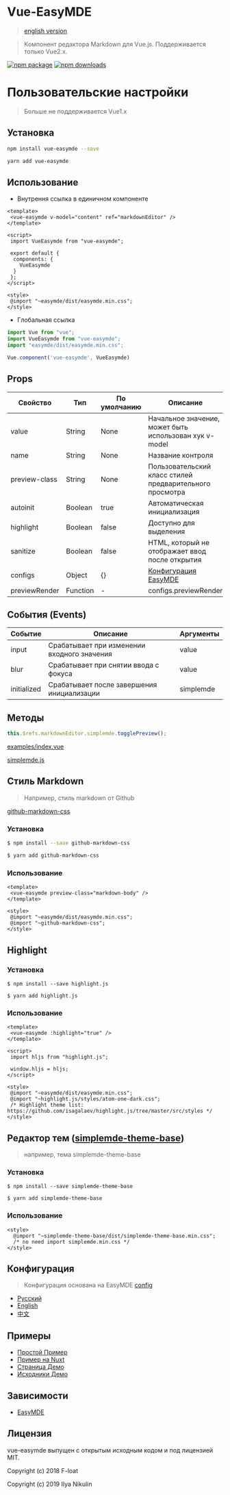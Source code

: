 # Vue-EasyMDE

> [english version](README.md)

> Компонент редактора Markdown для Vue.js. Поддерживается только Vue2.x.

[![npm package](https://img.shields.io/npm/v/vue-easymde.svg)](https://npmjs.org/package/vue-easymde)
[![npm downloads](http://img.shields.io/npm/dm/vue-easymde.svg)](https://npmjs.org/package/vue-easymde)

# Пользовательские настройки

> Больше не поддерживается Vue1.x

## Установка

```bash
npm install vue-easymde --save

yarn add vue-easymde
```

## Использование

- Внутрення ссылка в единичном компоненте

```vue
<template>
 <vue-easymde v-model="content" ref="markdownEditor" />
</template>

<script>
 import VueEasymde from "vue-easymde";

 export default {
  components: {
    VueEasymde
  }
 };
</script>

<style>
 @import "~easymde/dist/easymde.min.css";
</style>
```

- Глобальная ссылка

```javascript
import Vue from "vue";
import VueEasymde from "vue-easymde";
import "easymde/dist/easymde.min.css";

Vue.component('vue-easymde', VueEasymde)
```

## Props

| Свойство       | Тип     | По умолчанию| Описание                                                 |
| ------------- | ------- | ----------- | -------------------------------------------------------- |
| value         | String  | None        | Начальное значение, может быть использован хук v-model   |
| name          | String  | None        | Название контроля                                        |
| preview-class | String  | None        | Пользовательский класс стилей предварительного просмотра |
| autoinit      | Boolean | true        | Автоматическая инициализация                             |
| highlight     | Boolean | false       | Доступно для выделения                                   |
| sanitize      | Boolean | false       | HTML, который не отображает ввод после открытия          |
| configs       | Object  | {}          | [Конфигурация EasyMDE](#Конфигурация)                    |
| previewRender | Function | - | configs.previewRender |

## События (Events)

| Событие | Описание | Аргументы |
| ----| ----- | ---- |
| input | Срабатывает при изменении входного значения | value |
| blur | Срабатывает при снятии ввода с фокуса | value |
| initialized | Срабатывает после завершения инициализации | simplemde |

## Методы

``` js
this.$refs.markdownEditor.simplemde.togglePreview();
```

[examples/index.vue](./examples/index.vue)

[simplemde.js](https://github.com/sparksuite/simplemde-markdown-editor/blob/6abda7ab68cc20f4aca870eb243747951b90ab04/src/js/simplemde.js#L1908-L2026)

## Стиль Markdown
> Например, стиль markdown от Github

[github-markdown-css](https://github.com/sindresorhus/github-markdown-css)

### Установка
```bash
$ npm install --save github-markdown-css

$ yarn add github-markdown-css
```

### Использование
```vue
<template>
 <vue-easymde preview-class="markdown-body" />
</template>

<style>
 @import "~easymde/dist/easymde.min.css";
 @import "~github-markdown-css";
</style>
```

## Highlight

### Установка
```
$ npm install --save highlight.js

$ yarn add highlight.js
```

### Использование
```vue
<template>
 <vue-easymde :highlight="true" />
</template>

<script>
 import hljs from "highlight.js";

 window.hljs = hljs;
</script>

<style>
 @import "~easymde/dist/easymde.min.css";
 @import "~highlight.js/styles/atom-one-dark.css";
 /* Highlight theme list: https://github.com/isagalaev/highlight.js/tree/master/src/styles */
</style>
```

## Редактор тем ([simplemde-theme-base](https://github.com/xcatliu/simplemde-theme-base/wiki/List-of-themes))

> например, тема simplemde-theme-base

### Установка
```
$ npm install --save simplemde-theme-base

$ yarn add simplemde-theme-base
```

### Использование
```vue
<style>
  @import "~simplemde-theme-base/dist/simplemde-theme-base.min.css";
  /* no need import simplemde.min.css */
</style>
```

## Конфигурация
> Конфигурация основана на EasyMDE [config](https://github.com/Ionaru/easy-markdown-editor)

- [Русский](doc/configuration_ru.md)
- [English](doc/configuration_en.md)
- [中文](doc/configuration_zh.md)

## Примеры

- [Простой Пример](./examples/index.vue)
- [Пример на Nuxt](./examples/nuxt)
- [Страница Демо](https://NikulinIlya.github.io/vue-easymde/)
- [Исходники Демо](https://github.com/NikulinIlya/vue-easymde/tree/gh-pages)

## Зависимости

- [EasyMDE](https://github.com/Ionaru/easy-markdown-editor)

## Лицензия

vue-easymde выпущен с открытым исходным кодом и под лицензией MIT.

Copyright (c) 2018 F-loat

Copyright (c) 2019 Ilya Nikulin
